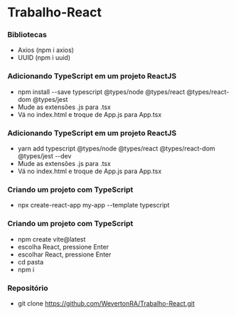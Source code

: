 # Trabalho-React

### Bibliotecas
 * Axios (npm i axios)
 * UUID (npm i uuid)

### Adicionando TypeScript em um projeto ReactJS
 * npm install --save typescript @types/node @types/react @types/react-dom @types/jest 
 * Mude as extensões .js para .tsx
 * Vá no index.html e troque de App.js para App.tsx

 ### Adicionando TypeScript em um projeto ReactJS
 * yarn add typescript @types/node @types/react @types/react-dom @types/jest --dev
 * Mude as extensões .js para .tsx
 * Vá no index.html e troque de App.js para App.tsx

### Criando um projeto com TypeScript 
 * npx create-react-app my-app --template typescript
 
### Criando um projeto com TypeScript 
 * npm create vite@latest
 * escolha React, pressione Enter
 * escolhar React, pressione Enter
 * cd pasta
 * npm i

### Repositório
 * git clone https://github.com/WevertonRA/Trabalho-React.git
